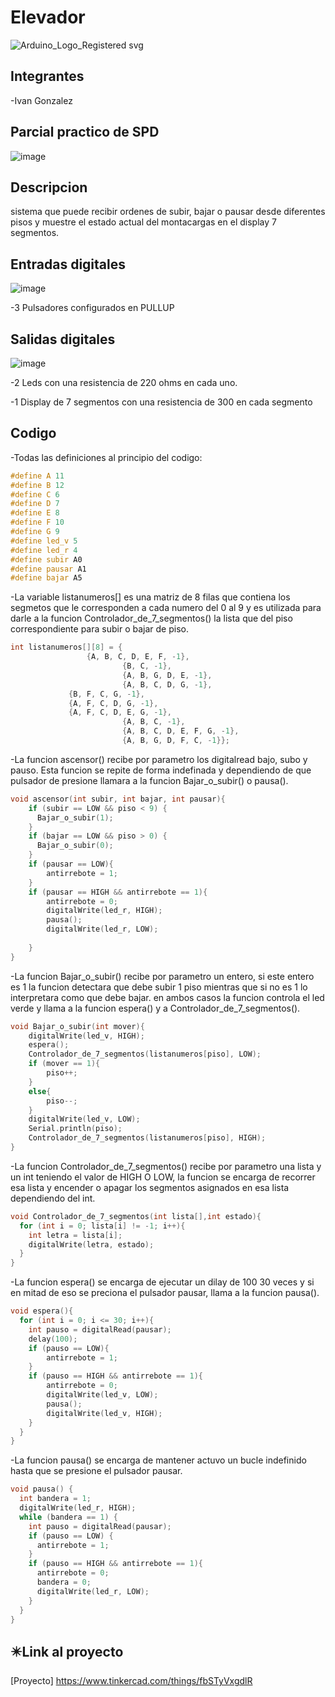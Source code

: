 # Elevador

![Arduino_Logo_Registered svg](https://user-images.githubusercontent.com/109388659/234407445-1de9faf7-fd9b-4d31-9f8d-089b83dd0892.png)
## Integrantes

-Ivan Gonzalez

## Parcial practico de SPD
![image](https://github.com/Ivan-Ex-Gonzalez/Elevador/assets/109388659/200bc7c0-87e7-4df9-bbba-b85215d1cf0a)

## Descripcion

sistema que puede recibir ordenes de subir, bajar o pausar desde diferentes pisos y muestre el estado actual del montacargas en el display 7 segmentos.

## Entradas digitales

![image](https://github.com/Ivan-Ex-Gonzalez/Elevador/assets/109388659/178cac20-5e05-4823-b012-0b8c083a8a40)

-3 Pulsadores configurados en PULLUP

## Salidas digitales

![image](https://github.com/Ivan-Ex-Gonzalez/Elevador/assets/109388659/1e419046-4bca-4800-90ae-3e6cdcf1bf60)

-2 Leds con una resistencia de 220 ohms en cada uno.

-1 Display de 7 segmentos con una resistencia de 300 en cada segmento

## Codigo
-Todas las definiciones al principio del codigo:
```c++
#define A 11
#define B 12
#define C 6
#define D 7
#define E 8
#define F 10
#define G 9
#define led_v 5
#define led_r 4
#define subir A0
#define pausar A1
#define bajar A5
```
-La variable listanumeros[] es una matriz de 8 filas que contiena los segmetos que le corresponden a cada numero del 0 al 9 y es utilizada para 
darle a la funcion Controlador_de_7_segmentos() la lista que del piso correspondiente para subir o bajar de piso.

```c++
int listanumeros[][8] = {
    			 {A, B, C, D, E, F, -1},
                         {B, C, -1},
                         {A, B, G, D, E, -1},
                         {A, B, C, D, G, -1},
  			 {B, F, C, G, -1},
  			 {A, F, C, D, G, -1},
  			 {A, F, C, D, E, G, -1},
                         {A, B, C, -1},
                         {A, B, C, D, E, F, G, -1},
                         {A, B, G, D, F, C, -1}};
```


-La funcion ascensor() recibe por parametro los digitalread bajo, subo y pauso. Esta funcion se repite de forma indefinada y dependiendo de que pulsador de presione
llamara a la funcion Bajar_o_subir() o pausa().
```c++
void ascensor(int subir, int bajar, int pausar){
    if (subir == LOW && piso < 9) {
      Bajar_o_subir(1);
    }
  	if (bajar == LOW && piso > 0) {
      Bajar_o_subir(0);
    }
  	if (pausar == LOW){
      	antirrebote = 1;
    }
    if (pausar == HIGH && antirrebote == 1){
        antirrebote = 0;
        digitalWrite(led_r, HIGH);
    	pausa();
        digitalWrite(led_r, LOW);
      
    }
}
```
-La funcion Bajar_o_subir() recibe por parametro un entero, si este entero es 1 la funcion detectara que debe subir 1 piso mientras que si no es 1 lo interpretara 
como que debe bajar. en ambos casos la funcion controla el led verde y llama a la funcion espera() y a Controlador_de_7_segmentos().
```c++
void Bajar_o_subir(int mover){
	digitalWrite(led_v, HIGH);
    espera();
    Controlador_de_7_segmentos(listanumeros[piso], LOW);
  	if (mover == 1){
  		piso++;
  	}
  	else{
  		piso--;
  	}
    digitalWrite(led_v, LOW);
    Serial.println(piso);
    Controlador_de_7_segmentos(listanumeros[piso], HIGH);
}
```
-La funcion Controlador_de_7_segmentos() recibe por parametro una lista y un int teniendo el valor de HIGH O LOW, la funcion se encarga de recorrer 
esa lista y encender o apagar los segmentos asignados en esa lista dependiendo del int.
```c++
void Controlador_de_7_segmentos(int lista[],int estado){
  for (int i = 0; lista[i] != -1; i++){
  	int letra = lista[i];
    digitalWrite(letra, estado);
  }
}
```
-La funcion espera() se encarga de ejecutar un dilay de 100 30 veces y si en mitad de eso se preciona el pulsador pausar, llama a la funcion pausa().
```c++
void espera(){
  for (int i = 0; i <= 30; i++){
    int pauso = digitalRead(pausar);
    delay(100);
    if (pauso == LOW){
      	antirrebote = 1;
    }
    if (pauso == HIGH && antirrebote == 1){
        antirrebote = 0;
        digitalWrite(led_v, LOW);
    	pausa();
        digitalWrite(led_v, HIGH);
    }
  }
}
```
-La funcion pausa() se encarga de mantener actuvo un bucle indefinido hasta que se presione el pulsador pausar.
```c++
void pausa() {
  int bandera = 1;
  digitalWrite(led_r, HIGH);
  while (bandera == 1) {
    int pauso = digitalRead(pausar);
    if (pauso == LOW) {
      antirrebote = 1;
    }
    if (pauso == HIGH && antirrebote == 1){
      antirrebote = 0;
      bandera = 0;
      digitalWrite(led_r, LOW);
    }
  }
}
```

## :eight_pointed_black_star:Link al proyecto

[Proyecto] https://www.tinkercad.com/things/fbSTyVxgdlR
